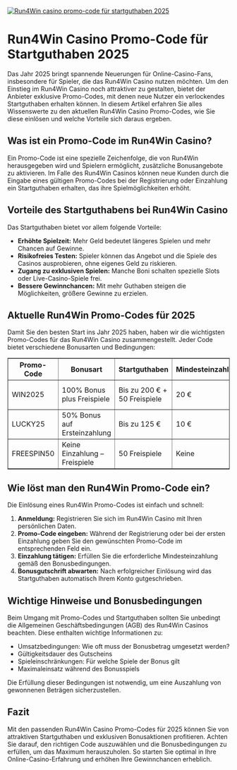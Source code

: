 [![Run4Win casino promo-code für startguthaben 2025](https://123-caf.pages.dev/gitsignup.png)](https://vrmoo.ru/Bt82HjjY)

<h1>Run4Win Casino Promo-Code für Startguthaben 2025</h1>  <p>Das Jahr 2025 bringt spannende Neuerungen für Online-Casino-Fans, insbesondere für Spieler, die das Run4Win Casino nutzen möchten. Um den Einstieg im Run4Win Casino noch attraktiver zu gestalten, bietet der Anbieter exklusive Promo-Codes, mit denen neue Nutzer ein verlockendes Startguthaben erhalten können. In diesem Artikel erfahren Sie alles Wissenswerte zu den aktuellen Run4Win Casino Promo-Codes, wie Sie diese einlösen und welche Vorteile sich daraus ergeben.</p>  <h2>Was ist ein Promo-Code im Run4Win Casino?</h2>  <p>Ein Promo-Code ist eine spezielle Zeichenfolge, die von Run4Win herausgegeben wird und Spielern ermöglicht, zusätzliche Bonusangebote zu aktivieren. Im Falle des Run4Win Casinos können neue Kunden durch die Eingabe eines gültigen Promo-Codes bei der Registrierung oder Einzahlung ein Startguthaben erhalten, das ihre Spielmöglichkeiten erhöht.</p>  <h2>Vorteile des Startguthabens bei Run4Win Casino</h2>  <p>Das Startguthaben bietet vor allem folgende Vorteile:</p>  <ul>   <li><strong>Erhöhte Spielzeit:</strong> Mehr Geld bedeutet längeres Spielen und mehr Chancen auf Gewinne.</li>   <li><strong>Risikofreies Testen:</strong> Spieler können das Angebot und die Spiele des Casinos ausprobieren, ohne eigenes Geld zu riskieren.</li>   <li><strong>Zugang zu exklusiven Spielen:</strong> Manche Boni schalten spezielle Slots oder Live-Casino-Spiele frei.</li>   <li><strong>Bessere Gewinnchancen:</strong> Mit mehr Guthaben steigen die Möglichkeiten, größere Gewinne zu erzielen.</li> </ul>  <h2>Aktuelle Run4Win Promo-Codes für 2025</h2>  <p>Damit Sie den besten Start ins Jahr 2025 haben, haben wir die wichtigsten Promo-Codes für das Run4Win Casino zusammengestellt. Jeder Code bietet verschiedene Bonusarten und Bedingungen:</p>  <table border="1" cellpadding="8" cellspacing="0">   <thead>     <tr>       <th>Promo-Code</th>       <th>Bonusart</th>       <th>Startguthaben</th>       <th>Mindesteinzahlung</th>       <th>Gültigkeit</th>     </tr>   </thead>   <tbody>     <tr>       <td>WIN2025</td>       <td>100% Bonus plus Freispiele</td>       <td>Bis zu 200 € + 50 Freispiele</td>       <td>20 €</td>       <td>1. Jan – 31. Dez 2025</td>     </tr>     <tr>       <td>LUCKY25</td>       <td>50% Bonus auf Ersteinzahlung</td>       <td>Bis zu 125 €</td>       <td>10 €</td>       <td>1. Jan – 30. Juni 2025</td>     </tr>     <tr>       <td>FREESPIN50</td>       <td>Keine Einzahlung – Freispiele</td>       <td>50 Freispiele</td>       <td>Keine</td>       <td>Gültig nur für Neukunden</td>     </tr>   </tbody> </table>  <h2>Wie löst man den Run4Win Promo-Code ein?</h2>  <p>Die Einlösung eines Run4Win Promo-Codes ist einfach und schnell:</p>  <ol>   <li><strong>Anmeldung:</strong> Registrieren Sie sich im Run4Win Casino mit Ihren persönlichen Daten.</li>   <li><strong>Promo-Code eingeben:</strong> Während der Registrierung oder bei der ersten Einzahlung geben Sie den gewünschten Promo-Code im entsprechenden Feld ein.</li>   <li><strong>Einzahlung tätigen:</strong> Erfüllen Sie die erforderliche Mindesteinzahlung gemäß den Bonusbedingungen.</li>   <li><strong>Bonusgutschrift abwarten:</strong> Nach erfolgreicher Einlösung wird das Startguthaben automatisch Ihrem Konto gutgeschrieben.</li> </ol>  <h2>Wichtige Hinweise und Bonusbedingungen</h2>  <p>Beim Umgang mit Promo-Codes und Startguthaben sollten Sie unbedingt die Allgemeinen Geschäftsbedingungen (AGB) des Run4Win Casinos beachten. Diese enthalten wichtige Informationen zu:</p>  <ul>   <li>Umsatzbedingungen: Wie oft muss der Bonusbetrag umgesetzt werden?</li>   <li>Gültigkeitsdauer des Gutscheins</li>   <li>Spieleinschränkungen: Für welche Spiele der Bonus gilt</li>   <li>Maximaleinsatz während des Bonusspiels</li> </ul>  <p>Die Erfüllung dieser Bedingungen ist notwendig, um eine Auszahlung von gewonnenen Beträgen sicherzustellen.</p>  <h2>Fazit</h2>  <p>Mit den passenden Run4Win Casino Promo-Codes für 2025 können Sie von attraktiven Startguthaben und exklusiven Bonusaktionen profitieren. Achten Sie darauf, den richtigen Code auszuwählen und die Bonusbedingungen zu erfüllen, um das Maximum herauszuholen. So starten Sie optimal in Ihre Online-Casino-Erfahrung und erhöhen Ihre Gewinnchancen erheblich.</p>